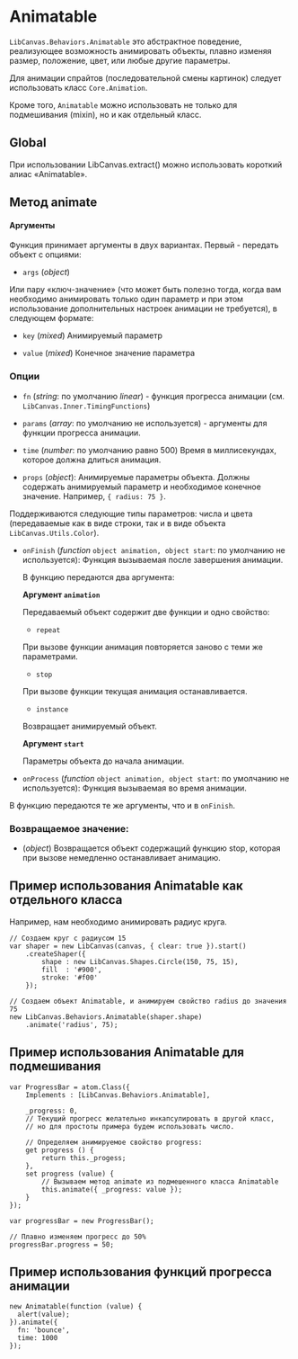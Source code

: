 Animatable
==========

`LibCanvas.Behaviors.Animatable` это абстрактное поведение, реализующее возможность анимировать объекты,
плавно изменяя размер, положение, цвет, или любые другие параметры.

Для анимации спрайтов (последовательной смены картинок) следует использовать класс `Core.Animation`.

Кроме того, `Animatable` можно использовать не только для подмешивания (mixin), но и как отдельный класс.

## Global

При использовании LibCanvas.extract() можно использовать короткий алиас «Animatable».

## Метод animate

#### Аргументы

Функция принимает аргументы в двух вариантах. Первый - передать объект с опциями:

* `args` (*object*)

Или пару «ключ-значение» (что может быть полезно тогда, когда вам необходимо анимировать только один параметр и при этом использование
дополнительных настроек анимации не требуется), в следующем формате:

* `key`   (*mixed*) Анимируемый параметр

* `value` (*mixed*) Конечное значение параметра

### Опции

* `fn`        (*string*: по умолчанию *linear*) - функция прогресса анимации (см. `LibCanvas.Inner.TimingFunctions`)

* `params`    (*array*: по умолчанию не используется) - аргументы для функции прогресса анимации.

* `time`      (*number*: по умолчанию равно 500) Время в миллисекундах, которое должна длиться анимация.

* `props`     (*object*): Анимируемые параметры объекта. Должны содержать анимируемый параметр и необходимое конечное значение. Например, `{ radius: 75 }`.

Поддерживаются следующие типы параметров: числа и цвета (передаваемые как в виде строки, так и в виде объекта `LibCanvas.Utils.Color`).

* `onFinish`  (*function* `object animation, object start`: по умолчанию не используется): Функция вызываемая после завершения анимации.

    В функцию передаются два аргумента:

    **Аргумент `animation`**

    Передаваемый объект содержит две функции и одно свойство:

    * `repeat`

    При вызове функции анимация повторяется заново с теми же параметрами.

    * `stop`

    При вызове функции текущая анимация останавливается.

    * `instance`

    Возвращает анимируемый объект.

    **Аргумент `start`**

    Параметры объекта до начала анимации.

* `onProcess` (*function* `object animation, object start`: по умолчанию не используется): Функция вызываемая во время анимации.

В функцию передаются те же аргументы, что и в `onFinish`.

### Возвращаемое значение:

* (*object*) Возвращается объект содержащий функцию stop, которая при вызове немедленно останавливает анимацию.

## Пример использования Animatable как отдельного класса

Например, нам необходимо анимировать радиус круга.

    // Создаем круг с радиусом 15
	var shaper = new LibCanvas(canvas, { clear: true }).start()
		.createShaper({
			shape : new LibCanvas.Shapes.Circle(150, 75, 15),
			fill  : '#900',
			stroke: '#f00'
		});

    // Создаем объект Animatable, и анимируем свойство radius до значения 75
    new LibCanvas.Behaviors.Animatable(shaper.shape)
        .animate('radius', 75);

## Пример использования Animatable для подмешивания

    var ProgressBar = atom.Class({
        Implements : [LibCanvas.Behaviors.Animatable],

        _progress: 0,
        // Текущий прогресс желательно инкапсулировать в другой класс,
        // но для простоты примера будем использовать число.

        // Определяем анимируемое свойство progress:
        get progress () {
            return this._progess;
        },
        set progress (value) {
            // Вызываем метод animate из подмешенного класса Animatable
            this.animate({ _progress: value });
        }
    });

    var progressBar = new ProgressBar();

    // Плавно изменяем прогресс до 50%
    progressBar.progress = 50;

## Пример использования функций прогресса анимации

    new Animatable(function (value) {
      alert(value);
    }).animate({
      fn: 'bounce',
      time: 1000
    });
